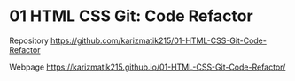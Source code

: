 # 01 HTML CSS Git: Code Refactor


Repository
https://github.com/karizmatik215/01-HTML-CSS-Git-Code-Refactor

Webpage
https://karizmatik215.github.io/01-HTML-CSS-Git-Code-Refactor/